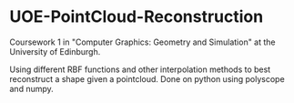 # UOE-PointCloud-Reconstruction
Coursework 1 in "Computer Graphics: Geometry and Simulation" at the University of Edinburgh.

Using different RBF functions and other interpolation methods to best reconstruct a shape given a pointcloud. Done on python using polyscope and numpy.
